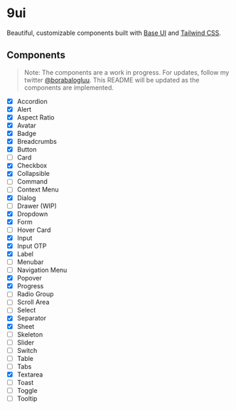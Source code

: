 # 9ui

Beautiful, customizable components built with [Base UI](https://base-ui.com/) and [Tailwind CSS](https://tailwindcss.com/).

## Components

> Note: The components are a work in progress. For updates, follow my twitter [@borabalogluu](https://x.com/borabalogluu). This README will be updated as the components are implemented.

- [x] Accordion
- [x] Alert
- [x] Aspect Ratio
- [x] Avatar
- [x] Badge
- [x] Breadcrumbs
- [x] Button
- [ ] Card
- [x] Checkbox
- [x] Collapsible
- [ ] Command
- [ ] Context Menu
- [x] Dialog
- [ ] Drawer (WIP)
- [x] Dropdown
- [x] Form
- [ ] Hover Card
- [x] Input
- [x] Input OTP
- [x] Label
- [ ] Menubar
- [ ] Navigation Menu
- [x] Popover
- [x] Progress
- [ ] Radio Group
- [ ] Scroll Area
- [ ] Select
- [x] Separator
- [x] Sheet
- [ ] Skeleton
- [ ] Slider
- [ ] Switch
- [ ] Table
- [ ] Tabs
- [x] Textarea
- [ ] Toast
- [ ] Toggle
- [ ] Tooltip
